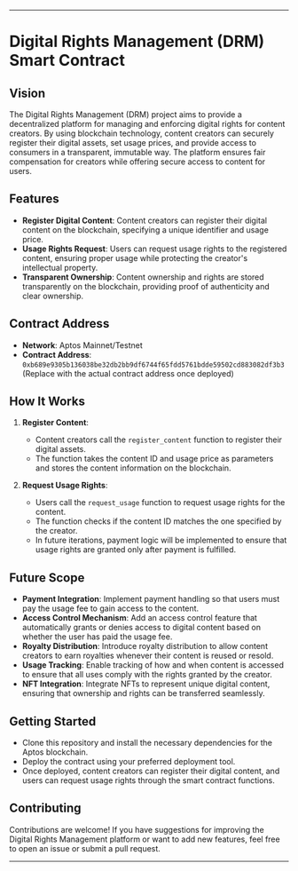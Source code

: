 
---

# Digital Rights Management (DRM) Smart Contract

## Vision

The Digital Rights Management (DRM) project aims to provide a decentralized platform for managing and enforcing digital rights for content creators. By using blockchain technology, content creators can securely register their digital assets, set usage prices, and provide access to consumers in a transparent, immutable way. The platform ensures fair compensation for creators while offering secure access to content for users.

## Features

- **Register Digital Content**: Content creators can register their digital content on the blockchain, specifying a unique identifier and usage price.
- **Usage Rights Request**: Users can request usage rights to the registered content, ensuring proper usage while protecting the creator's intellectual property.
- **Transparent Ownership**: Content ownership and rights are stored transparently on the blockchain, providing proof of authenticity and clear ownership.

## Contract Address

- **Network**: Aptos Mainnet/Testnet
- **Contract Address**: `0xb689e9305b136038be32db2bb9df6744f65fdd5761bdde59502cd883082df3b3` (Replace with the actual contract address once deployed)

## How It Works

1. **Register Content**:

   - Content creators call the `register_content` function to register their digital assets.
   - The function takes the content ID and usage price as parameters and stores the content information on the blockchain.

2. **Request Usage Rights**:
   - Users call the `request_usage` function to request usage rights for the content.
   - The function checks if the content ID matches the one specified by the creator.
   - In future iterations, payment logic will be implemented to ensure that usage rights are granted only after payment is fulfilled.

## Future Scope

- **Payment Integration**: Implement payment handling so that users must pay the usage fee to gain access to the content.
- **Access Control Mechanism**: Add an access control feature that automatically grants or denies access to digital content based on whether the user has paid the usage fee.
- **Royalty Distribution**: Introduce royalty distribution to allow content creators to earn royalties whenever their content is reused or resold.
- **Usage Tracking**: Enable tracking of how and when content is accessed to ensure that all uses comply with the rights granted by the creator.
- **NFT Integration**: Integrate NFTs to represent unique digital content, ensuring that ownership and rights can be transferred seamlessly.

## Getting Started

- Clone this repository and install the necessary dependencies for the Aptos blockchain.
- Deploy the contract using your preferred deployment tool.
- Once deployed, content creators can register their digital content, and users can request usage rights through the smart contract functions.

## Contributing

Contributions are welcome! If you have suggestions for improving the Digital Rights Management platform or want to add new features, feel free to open an issue or submit a pull request.

---

